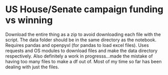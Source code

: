 # US House/Senate campaign funding vs winning
 
Download the entire thing as a zip to avoid downloading each file with the script. The data folder should be in the same directory as the notebook. Requires pandas and openpyxl (for pandas to load excel files). Uses requests and OS modules to download files and make the data directory respectively.
Also definitely a work in progresss...made the mistake of having too many files to make a df out of. Most of my time so far has been dealing with just the files.
